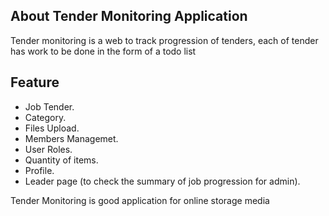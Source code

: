 

## About Tender Monitoring Application

Tender monitoring is a web to track progression of tenders, each of tender has work to be done in the form of a todo list

## Feature

- Job Tender.
- Category.
- Files Upload.
- Members Managemet.
- User Roles.
- Quantity of items.
- Profile.
- Leader page (to check the summary of job progression for admin).

Tender Monitoring is good application for online storage media


